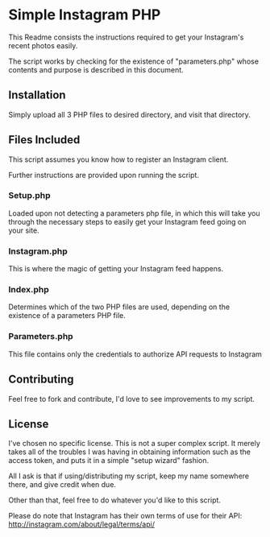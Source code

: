 Simple Instagram PHP
=============

This Readme consists the instructions required to get your Instagram's recent photos easily.

The script works by checking for the existence of "parameters.php" whose contents and purpose is described in this document.


Installation
-----------

Simply upload all 3 PHP files to desired directory, and visit that directory.


Files Included
-----

This script assumes you know how to register an Instagram client.

Further instructions are provided upon running the script.

### Setup.php

Loaded upon not detecting a parameters php file, in which this will take you through the necessary steps to easily get your Instagram feed going on your site.

### Instagram.php

This is where the magic of getting your Instagram feed happens.

### Index.php

Determines which of the two PHP files are used, depending on the existence of a parameters PHP file.

### Parameters.php

This file contains only the credentials to authorize API requests to Instagram


Contributing
------------

Feel free to fork and contribute, I'd love to see improvements to my script.

License
------------

I've chosen no specific license. This is not a super complex script. It merely takes all of the troubles I was having in obtaining information such as the access token, and puts it in a simple "setup wizard" fashion.

All I ask is that if using/distributing my script, keep my name somewhere there, and give credit when due.

Other than that, feel free to do whatever you'd like to this script.

Please do note that Instagram has their own terms of use for their API:
http://instagram.com/about/legal/terms/api/



        
          

